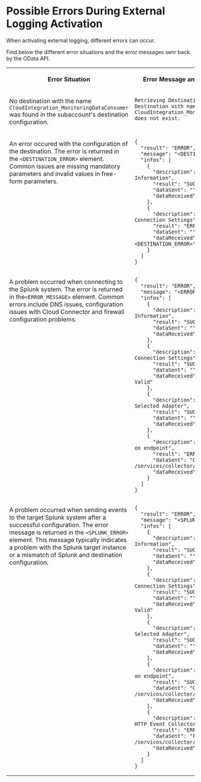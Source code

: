 <!-- loiob79f4beba1ef49a8bde27fdb025436e8 -->

# Possible Errors During External Logging Activation

When activating external logging, different errors can occur.

Find below the different error situations and the error messages senr back by the OData API.


<table>
<tr>
<th valign="top">

Error Situation

</th>
<th valign="top">

Error Message and Response Body

</th>
</tr>
<tr>
<td valign="top">

No destination with the name `CloudIntegration_MonitoringDataConsumer` was found in the subaccount's destination configuration.

</td>
<td valign="top">

`Retrieving Destination failed. Destination with name CloudIntegration_MonitoringDataConsumer does not exist.` 

</td>
</tr>
<tr>
<td valign="top">

An error occured with the configuration of the destination. The error is returned in the `<DESTINATION_ERROR>` element. Common issues are missing mandatory parameters and invalid values in free-form parameters.

</td>
<td valign="top">

```
{
  "result": "ERROR",
  "message": "<DESTINATION_ERROR>",
  "infos": [
    {
      "description": "Read Tenant Information",
      "result": "SUCCESS",
      "dataSent": "",
      "dataReceived": ""
    },
    {
      "description": "Validating Connection Settings",
      "result": "ERROR",
      "dataSent": "",
      "dataReceived": "<DESTINATION_ERROR>"
    }
  ]
}
```



</td>
</tr>
<tr>
<td valign="top">

A problem occurred when connecting to the Splunk system. The error is returned in the`<ERROR_MESSAGE>` element. Common errors include DNS issues, configuration issues with Cloud Connector and firewall configuration problems.

</td>
<td valign="top">

```
{
  "result": "ERROR",
  "message": "<ERROR_MESSAGE>",
  "infos": [
    {
      "description": "Read Tenant Information",
      "result": "SUCCESS",
      "dataSent": "",
      "dataReceived": ""
    },
    {
      "description": "Validating Connection Settings",
      "result": "SUCCESS",
      "dataSent": "",
      "dataReceived": "All Settings Valid"
    },
    {
      "description": "Instantiating Selected Adapter",
      "result": "SUCCESS",
      "dataSent": "",
      "dataReceived": "Adapter Created"
    },
    {
      "description": "Calling OPTIONS on endpoint",
      "result": "ERROR",
      "dataSent": "OPTIONS /services/collector/event",
      "dataReceived": "<ERROR_MESSAGE>"
    }
  ]
}
```



</td>
</tr>
<tr>
<td valign="top">

A problem occurred when sending events to the target Splunk system after a successful configuration. The error message is returned in the `<SPLUNK_ERROR>` element. This message typically indicates a problem with the Splunk target instance or a mismatch of Splunk and destination configuration.

</td>
<td valign="top">

```
{
  "result": "ERROR",
  "message": "<SPLUNK_ERROR>",
  "infos": [
    {
      "description": "Read Tenant Information",
      "result": "SUCCESS",
      "dataSent": "",
      "dataReceived": ""
    },
    {
      "description": "Validating Connection Settings",
      "result": "SUCCESS",
      "dataSent": "",
      "dataReceived": "All Settings Valid"
    },
    {
      "description": "Instantiating Selected Adapter",
      "result": "SUCCESS",
      "dataSent": "",
      "dataReceived": "Adapter Created"
    },
    {
      "description": "Calling OPTIONS on endpoint",
      "result": "SUCCESS",
      "dataSent": "OPTIONS /services/collector/event",
      "dataReceived": "200"
    },
    {
      "description": "Polling Splunk HTTP Event Collector Endpoint",
      "result": "ERROR",
      "dataSent": "POST /services/collector/event",
      "dataReceived": "<SPLUNK_ERROR>"
    }
  ]
}
```



</td>
</tr>
</table>


